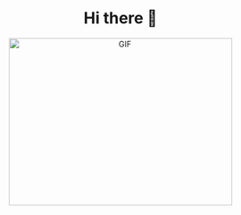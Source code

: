 
<center>
  <h1>Hi there 👋</h1>
<img src="https://media.giphy.com/media/bLpfSs58aehZEBUfPH/giphy.gif" height="300" width="400" alt="GIF" >

<!--
**HunngryMan/HunngryMan** is a ✨ _special_ ✨ repository because its `README.md` (this file) appears on your GitHub profile.

Here are some ideas to get you started:

- 🔭 I’m currently working on ...
- 🌱 I’m currently learning ...
- 👯 I’m looking to collaborate on ...
- 🤔 I’m looking for help with ...
- 💬 Ask me about ...
- 📫 How to reach me: ...
- 😄 Pronouns: ...
- ⚡ Fun fact: ...
-->
